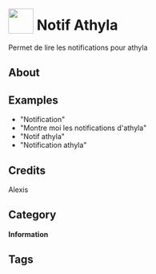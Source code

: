 # <img src="https://raw.githack.com/FortAwesome/Font-Awesome/master/svgs/solid/flag.svg" card_color="#AC101D" width="50" height="50" style="vertical-align:bottom"/> Notif Athyla
Permet de lire les notifications pour athyla

## About


## Examples
* "Notification"
* "Montre moi les notifications d'athyla"
* "Notif athyla"
* "Notification athyla"

## Credits
Alexis

## Category
**Information**

## Tags

